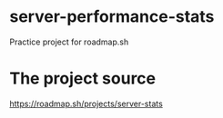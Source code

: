 # server-performance-stats
Practice project for roadmap.sh

# The project source
https://roadmap.sh/projects/server-stats

